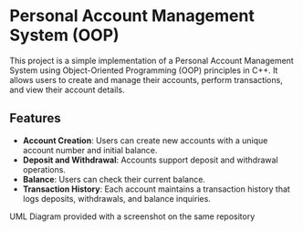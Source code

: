 # Personal Account Management System (OOP)

This project is a simple implementation of a Personal Account Management System using Object-Oriented Programming (OOP) principles in C++. It allows users to create and manage their accounts, perform transactions, and view their account details.

## Features

- **Account Creation**: Users can create new accounts with a unique account number and initial balance.
- **Deposit and Withdrawal**: Accounts support deposit and withdrawal operations.
- **Balance**: Users can check their current balance.
- **Transaction History**: Each account maintains a transaction history that logs deposits, withdrawals, and balance inquiries.

UML Diagram provided with a screenshot on the same repository
